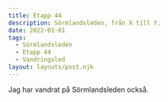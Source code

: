 ```yaml
---
title: Etapp 44
description: Sörmlandsleden, från X till Y.
date: 2022-01-01
tags:
  - Sörmlandsleden
  - Etapp 44
  - Vandringsled
layout: layouts/post.njk
---
```

Jag har vandrat på Sörmlandsleden också.


